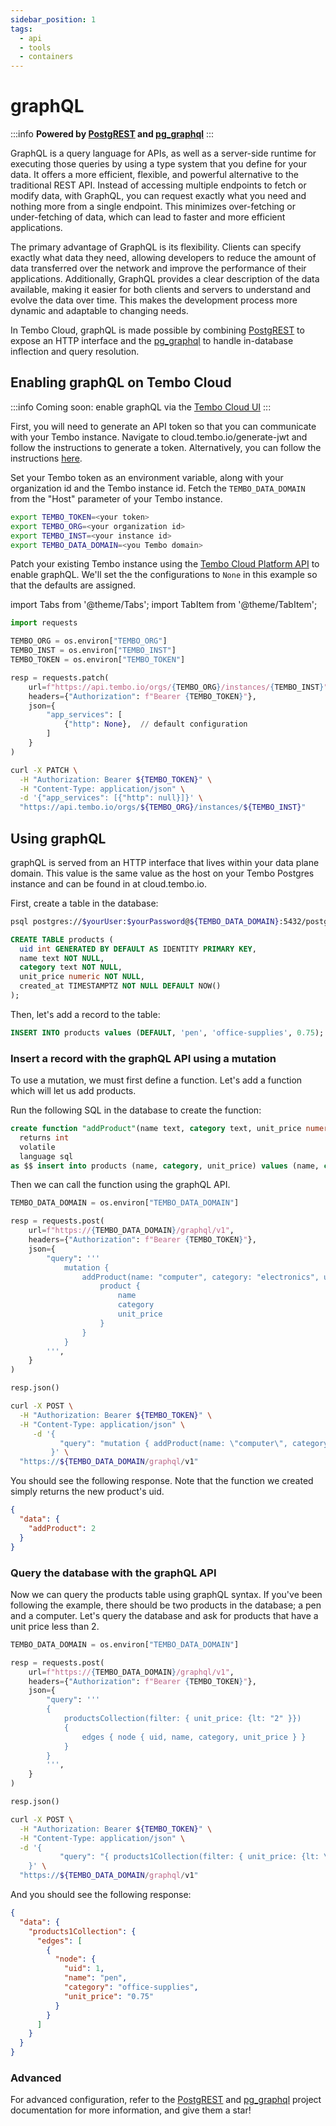 ```yaml
---
sidebar_position: 1
tags:
  - api
  - tools
  - containers
---
```


# graphQL

:::info
__Powered by [PostgREST](https://postgrest.org/en/stable/) and [pg_graphql](https://github.com/supabase/pg_graphql)__
:::

GraphQL is a query language for APIs, as well as a server-side runtime for executing those queries by using a type system that you define for your data. It offers a more efficient, flexible, and powerful alternative to the traditional REST API. Instead of accessing multiple endpoints to fetch or modify data, with GraphQL, you can request exactly what you need and nothing more from a single endpoint. This minimizes over-fetching or under-fetching of data, which can lead to faster and more efficient applications.

The primary advantage of GraphQL is its flexibility. Clients can specify exactly what data they need, allowing developers to reduce the amount of data transferred over the network and improve the performance of their applications. Additionally, GraphQL provides a clear description of the data available, making it easier for both clients and servers to understand and evolve the data over time. This makes the development process more dynamic and adaptable to changing needs.

In Tembo Cloud, graphQL is made possible by combining [PostgREST](https://postgrest.org/en/stable/) to expose an HTTP interface and the [pg_graphql](https://github.com/supabase/pg_graphql) to handle in-database inflection and query resolution.

## Enabling graphQL on Tembo Cloud

:::info
Coming soon: enable graphQL via the [Tembo Cloud UI](https://cloud.tembo.io)
:::

First, you will need to generate an API token so that you can communicate with your Tembo instance. Navigate to cloud.tembo.io/generate-jwt and follow the instructions to generate a token. Alternatively, you can follow the instructions [here](https://tembo.io/docs/tembo-cloud/api-authentication).

Set your Tembo token as an environment variable, along with your organization id and the Tembo instance id. Fetch the `TEMBO_DATA_DOMAIN` from the "Host" parameter of your Tembo instance.

```bash
export TEMBO_TOKEN=<your token>
export TEMBO_ORG=<your organization id>
export TEMBO_INST=<your instance id>
export TEMBO_DATA_DOMAIN=<you Tembo domain>
```

Patch your existing Tembo instance using the [Tembo Cloud Platform API](https://tembo.io/docs/tembo-cloud/openapi) to enable graphQL. We'll set the the configurations to `None` in this example so that the defaults are assigned.

import Tabs from '@theme/Tabs';
import TabItem from '@theme/TabItem';

<Tabs>
<TabItem value="py" label="Python">

```py
import requests

TEMBO_ORG = os.environ["TEMBO_ORG"]
TEMBO_INST = os.environ["TEMBO_INST"]
TEMBO_TOKEN = os.environ["TEMBO_TOKEN"]

resp = requests.patch(
    url=f"https://api.tembo.io/orgs/{TEMBO_ORG}/instances/{TEMBO_INST}",
    headers={"Authorization": f"Bearer {TEMBO_TOKEN}"},
    json={
        "app_services": [
            {"http": None},  // default configuration
        ]
    }
)
```

</TabItem>

<TabItem value="curl" label="Curl">

```bash
curl -X PATCH \
  -H "Authorization: Bearer ${TEMBO_TOKEN}" \
  -H "Content-Type: application/json" \
  -d '{"app_services": [{"http": null}]}' \
  "https://api.tembo.io/orgs/${TEMBO_ORG}/instances/${TEMBO_INST}"
```

</TabItem>
</Tabs>

## Using graphQL

graphQL is served from an HTTP interface that lives within your data plane domain. This value is the same value as the host on your Tembo Postgres instance and can be found in at cloud.tembo.io.

First, create a table in the database:

```bash
psql postgres://$yourUser:$yourPassword@${TEMBO_DATA_DOMAIN}:5432/postgres
```

```sql
CREATE TABLE products (
  uid int GENERATED BY DEFAULT AS IDENTITY PRIMARY KEY,
  name text NOT NULL,
  category text NOT NULL,
  unit_price numeric NOT NULL,
  created_at TIMESTAMPTZ NOT NULL DEFAULT NOW()
);
```

Then, let's add a record to the table:

```sql
INSERT INTO products values (DEFAULT, 'pen', 'office-supplies', 0.75);
```

### Insert a record with the graphQL API using a mutation

To use a mutation, we must first define a function. Let's add a function which will let us add products.

Run the following SQL in the database to create the function:

```sql
create function "addProduct"(name text, category text, unit_price numeric)
  returns int
  volatile
  language sql
as $$ insert into products (name, category, unit_price) values (name, category, unit_price) returning uid; $$;
```

Then we can call the function using the graphQL API.

<Tabs>
<TabItem value="py" label="Python">

```py
TEMBO_DATA_DOMAIN = os.environ["TEMBO_DATA_DOMAIN"]

resp = requests.post(
    url=f"https://{TEMBO_DATA_DOMAIN}/graphql/v1",
    headers={"Authorization": f"Bearer {TEMBO_TOKEN}"},
    json={
        "query": '''
            mutation {
                addProduct(name: "computer", category: "electronics", unit_price: "999.99") {
                    product {
                        name
                        category
                        unit_price
                    }
                }
            }
        ''',
    }
)

resp.json()
```

</TabItem>

<TabItem value="curl" label="Curl">

```bash
curl -X POST \
  -H "Authorization: Bearer ${TEMBO_TOKEN}" \
  -H "Content-Type: application/json" \
     -d '{
           "query": "mutation { addProduct(name: \"computer\", category: \"electronics\", unit_price: \"999.99\") { product { name, category, unit_price } } }"
         }' \
  "https://${TEMBO_DATA_DOMAIN/graphql/v1"
```

</TabItem>
</Tabs>

You should see the following response. Note that the function we created simply returns the new product's uid.

```json
{
  "data": {
    "addProduct": 2
  }
}
```

### Query the database with the graphQL API

Now we can query the products table using graphQL syntax.
 If you've been following the example, there should be two products in the database; a pen and a computer.
 Let's query the database and ask for products that have a unit price less than 2.

<Tabs>
<TabItem value="py" label="Python">

```py
TEMBO_DATA_DOMAIN = os.environ["TEMBO_DATA_DOMAIN"]

resp = requests.post(
    url=f"https://{TEMBO_DATA_DOMAIN}/graphql/v1",
    headers={"Authorization": f"Bearer {TEMBO_TOKEN}"},
    json={
        "query": '''
        { 
            productsCollection(filter: { unit_price: {lt: "2" }}) 
            { 
                edges { node { uid, name, category, unit_price } }
            }
        }
        ''',
    }
)

resp.json()
```

</TabItem>

<TabItem value="curl" label="Curl">

```bash
curl -X POST \
  -H "Authorization: Bearer ${TEMBO_TOKEN}" \
  -H "Content-Type: application/json" \
  -d '{
           "query": "{ products1Collection(filter: { unit_price: {lt: \"2\" }}) { edges { node { uid, name, category, unit_price } } } }"
    }' \
  "https://${TEMBO_DATA_DOMAIN/graphql/v1"
```

</TabItem>
</Tabs>

And you should see the following response:

```json
{
  "data": {
    "products1Collection": {
      "edges": [
        {
          "node": {
            "uid": 1,
            "name": "pen",
            "category": "office-supplies",
            "unit_price": "0.75"
          }
        }
      ]
    }
  }
}
```

### Advanced

For advanced configuration, refer to the [PostgREST](https://postgrest.org/en/stable/) and [pg_graphql](https://supabase.github.io/pg_graphql/api/) project documentation for more information, and give them a star!
